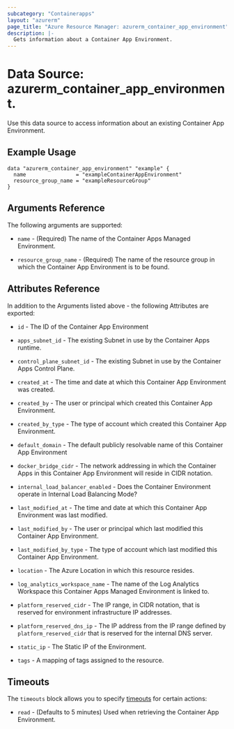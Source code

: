 ```yaml
---
subcategory: "Containerapps"
layout: "azurerm"
page_title: "Azure Resource Manager: azurerm_container_app_environment"
description: |-
  Gets information about a Container App Environment.
---
```


# Data Source: azurerm_container_app_environment.

Use this data source to access information about an existing Container App Environment.

## Example Usage

```hcl
data "azurerm_container_app_environment" "example" {
  name                = "exampleContainerAppEnvironment"
  resource_group_name = "exampleResourceGroup"
}
```


## Arguments Reference

The following arguments are supported:

* `name` - (Required) The name of the Container Apps Managed Environment.

* `resource_group_name` - (Required) The name of the resource group in which the Container App Environment is to be found.

## Attributes Reference

In addition to the Arguments listed above - the following Attributes are exported:

* `id` - The ID of the Container App Environment

* `apps_subnet_id` - The existing Subnet in use by the Container Apps runtime.

* `control_plane_subnet_id` - The existing Subnet in use by the Container Apps Control Plane.

* `created_at` - The time and date at which this Container App Environment was created.

* `created_by` - The user or principal which created this Container App Environment.

* `created_by_type` - The type of account which created this Container App Environment.

* `default_domain` - The default publicly resolvable name of this Container App Environment

* `docker_bridge_cidr` - The network addressing in which the Container Apps in this Container App Environment will reside in CIDR notation.

* `internal_load_balancer_enabled` - Does the Container Environment operate in Internal Load Balancing Mode?

* `last_modified_at` - The time and date at which this Container App Environment was last modified.

* `last_modified_by` - The user or principal which last modified this Container App Environment.

* `last_modified_by_type` - The type of account which last modified this Container App Environment.

* `location` - The Azure Location in which this resource resides.

* `log_analytics_workspace_name` - The name of the Log Analytics Workspace this Container Apps Managed Environment is linked to.

* `platform_reserved_cidr` - The IP range, in CIDR notation, that is reserved for environment infrastructure IP addresses.

* `platform_reserved_dns_ip` - The IP address from the IP range defined by `platform_reserved_cidr` that is reserved for the internal DNS server.

* `static_ip` - The Static IP of the Environment.

* `tags` - A mapping of tags assigned to the resource.

## Timeouts

The `timeouts` block allows you to specify [timeouts](https://www.terraform.io/docs/configuration/resources.html#timeouts) for certain actions:

* `read` - (Defaults to 5 minutes) Used when retrieving the Container App Environment.

